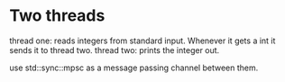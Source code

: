 # Two threads

thread one: reads integers from standard input.
Whenever it gets a int it sends it to thread two.
thread two: prints the integer out.

use std::sync::mpsc as a message passing channel between them.

